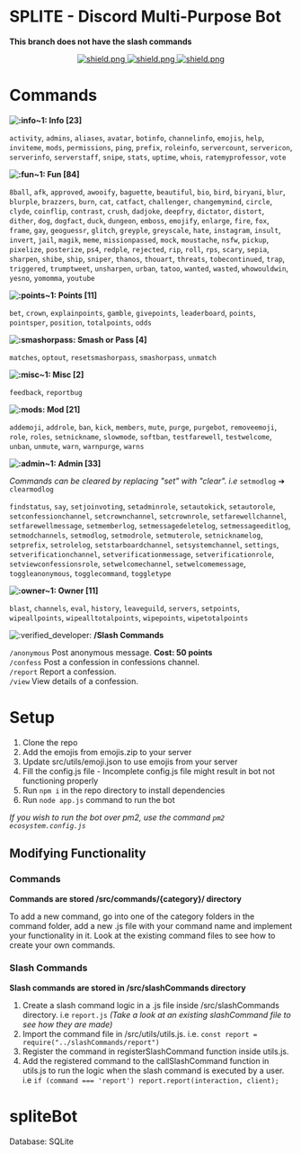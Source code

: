 # SPLITE - Discord Multi-Purpose Bot

**This branch does not have the slash commands**
<div align=center>
  
  <a href="https://discord.com/api/oauth2/authorize?client_id=842244538248593439&permissions=4294438903&scope=bot%20applications.commands">
    <img src="https://i.imgur.com/Onde220.png" alt="shield.png">
  </a>

  <a href="https://discord.gg/pxnu3eF6DG">
    <img src="https://discordapp.com/api/guilds/668625434157776896/widget.png?style=shield" alt="shield.png">
  </a>

  <a href="https://github.com/sabattle/CalypsoBot">
    <img src="https://img.shields.io/badge/Based%20on-Calypso-green.svg" alt="shield.png">
  </a>

</div>

# Commands
**![:info~1:](https://cdn.discordapp.com/emojis/838615107181346887.gif?v=1) Info [23]**

`activity`, `admins`, `aliases`, `avatar`, `botinfo`, `channelinfo`, `emojis`, `help`, `inviteme`, `mods`, `permissions`, `ping`, `prefix`, `roleinfo`, `servercount`, `servericon`, `serverinfo`, `serverstaff`, `snipe`, `stats`, `uptime`, `whois`, `ratemyprofessor`, `vote`

**![:fun~1:](https://cdn.discordapp.com/emojis/838614336749568020.gif?v=1) Fun [84]**

`8ball`, `afk`, `approved`, `awooify`, `baguette`, `beautiful`, `bio`, `bird`, `biryani`, `blur`, `blurple`, `brazzers`, `burn`, `cat`, `catfact`, `challenger`, `changemymind`, `circle`, `clyde`, `coinflip`, `contrast`, `crush`, `dadjoke`, `deepfry`, `dictator`, `distort`, `dither`, `dog`, `dogfact`, `duck`, `dungeon`, `emboss`, `emojify`, `enlarge`, `fire`, `fox`, `frame`, `gay`, `geoguessr`, `glitch`, `greyple`, `greyscale`, `hate`, `instagram`, `insult`, `invert`, `jail`, `magik`, `meme`, `missionpassed`, `mock`, `moustache`, `nsfw`, `pickup`, `pixelize`, `posterize`, `ps4`, `redple`, `rejected`, `rip`, `roll`, `rps`, `scary`, `sepia`, `sharpen`, `shibe`, `ship`, `sniper`, `thanos`, `thouart`, `threats`, `tobecontinued`, `trap`, `triggered`, `trumptweet`, `unsharpen`, `urban`, `tatoo`, `wanted`, `wasted`, `whowouldwin`, `yesno`, `yomomma`, `youtube`

**![:points~1:](https://cdn.discordapp.com/emojis/838615754894475264.gif?v=1) Points [11]**

`bet`, `crown`, `explainpoints`, `gamble`, `givepoints`, `leaderboard`, `points`, `pointsper`, `position`, `totalpoints`, `odds`

**![:smashorpass:](https://cdn.discordapp.com/emojis/838588533497266217.gif?v=1) Smash or Pass [4]**

`matches`, `optout`, `resetsmashorpass`, `smashorpass`, `unmatch`

**![:misc~1:](https://cdn.discordapp.com/emojis/838614337928953886.gif?v=1) Misc [2]**

`feedback`, `reportbug`

**![:mods:](https://cdn.discordapp.com/emojis/838614337904050237.gif?v=1) Mod [21]**

`addemoji`, `addrole`, `ban`, `kick`, `members`, `mute`, `purge`, `purgebot`, `removeemoji`, `role`, `roles`, `setnickname`, `slowmode`, `softban`, `testfarewell`, `testwelcome`, `unban`, `unmute`, `warn`, `warnpurge`, `warns`

**![:admin~1:](https://cdn.discordapp.com/emojis/838614338515370064.gif?v=1) Admin [33]**

*Commands can be cleared by replacing "set" with "clear". i.e* `setmodlog` ➔ `clearmodlog`

`findstatus`, `say`, `setjoinvoting`, `setadminrole`, `setautokick`, `setautorole`, `setconfessionchannel`, `setcrownchannel`, `setcrownrole`, `setfarewellchannel`, `setfarewellmessage`, `setmemberlog`, `setmessagedeletelog`, `setmessageeditlog`, `setmodchannels`, `setmodlog`, `setmodrole`, `setmuterole`, `setnicknamelog`, `setprefix`, `setrolelog`, `setstarboardchannel`, `setsystemchannel`, `settings`, `setverificationchannel`, `setverificationmessage`, `setverificationrole`, `setviewconfessionsrole`, `setwelcomechannel`, `setwelcomemessage`, `toggleanonymous`, `togglecommand`, `toggletype`

**![:owner~1:](https://cdn.discordapp.com/emojis/832778968243503144.png?v=1) Owner [11]**

`blast`, `channels`, `eval`, `history`, `leaveguild`, `servers`, `setpoints`, `wipeallpoints`, `wipealltotalpoints`, `wipepoints`, `wipetotalpoints`

![:verified_developer:](https://cdn.discordapp.com/emojis/832779434641719306.png?v=1) **/Slash Commands**

`/anonymous` Post anonymous message. **Cost: 50 points**  
`/confess` Post a confession in confessions channel.  
`/report` Report a confession.  
`/view` View details of a confession.
# Setup

1. Clone the repo
2. Add the emojis from emojis.zip to your server
3. Update src/utils/emoji.json to use emojis from your server
4. Fill the config.js file - Incomplete config.js file might result in bot not functioning properly
5. Run `npm i` in the repo directory to install dependencies
6. Run `node app.js` command to run the bot

*If you wish to run the bot over pm2, use the command `pm2 ecosystem.config.js`*


## Modifying Functionality

### Commands
**Commands are stored /src/commands/{category}/ directory**

To add a new command, go into one of the category folders in the command folder, add a new .js file with your command name and implement your functionality in it.
Look at the existing command files to see how to create your own commands.

### Slash Commands
**Slash commands are stored in /src/slashCommands directory**

1. Create a slash command logic in a .js file inside /src/slashCommands directory. i.e `report.js` *(Take a look at an existing slashCommand file to see how they are made)*
2. Import the command file in /src/utils/utils.js. i.e. `const report = require("../slashCommands/report")`
3. Register the command in registerSlashCommand function inside utils.js.
4. Add the registered command to the callSlashCommand function in utils.js to run the logic when the slash command is executed by a user. i.e `if (command === 'report') report.report(interaction, client);`

# spliteBot
Database: SQLite
